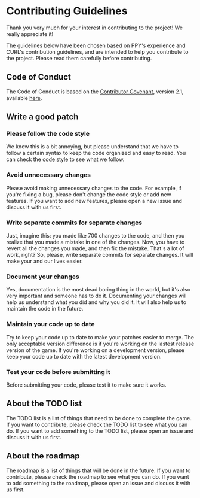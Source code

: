 # Contributing Guidelines
Thank you very much for your interest in contributing to the project!
We really appreciate it!

The guidelines below have been chosen based on PPY's experience and
CURL's contribution guidelines, and are intended to help you contribute
to the project. Please read them carefully before contributing.

## Code of Conduct
The Code of Conduct is based on the
[Contributor Covenant](https://www.contributor-covenant.org/), version 2.1,
available [here](CODE_OF_CONDUCT.md).

## Write a good patch

### Please follow the code style
We know this is a bit annoying, but please understand that we have to
follow a certain syntax to keep the code organized and easy to read.
You can check the [code style](CODE_STYLE.md) to see what we follow.

### Avoid unnecessary changes
Please avoid making unnecessary changes to the code. For example, if
you're fixing a bug, please don't change the code style or add new
features. If you want to add new features, please open a new issue
and discuss it with us first.

### Write separate commits for separate changes
Just, imagine this: you made like 700 changes to the code, and then you
realize that you made a mistake in one of the changes. Now, you have to
revert all the changes you made, and then fix the mistake. That's a lot
of work, right? So, please, write separate commits for separate changes.
It will make your and our lives easier.

### Document your changes
Yes, documentation is the most dead boring thing in the world, but it's
also very important and someone has to do it. Documenting your changes
will help us understand what you did and why you did it. It will also help
us to maintain the code in the future.

### Maintain your code up to date
Try to keep your code up to date to make your patches easier to merge.
The only acceptable version difference is if you're working on the lastest
release version of the game. If you're working on a development version,
please keep your code up to date with the latest development version.

### Test your code before submitting it
Before submitting your code, please test it to make sure it works.

## About the TODO list
The TODO list is a list of things that need to be done to complete the
game. If you want to contribute, please check the TODO list to see what
you can do. If you want to add something to the TODO list, please open
an issue and discuss it with us first.

## About the roadmap
The roadmap is a list of things that will be done in the future. If you
want to contribute, please check the roadmap to see what you can do. If
you want to add something to the roadmap, please open an issue and
discuss it with us first.

